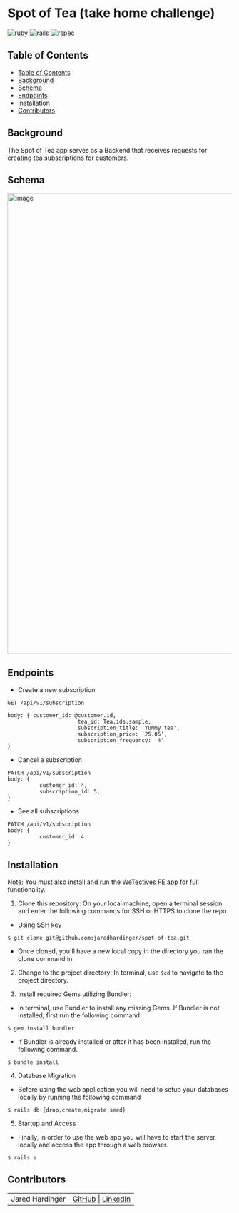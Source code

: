 # Spot of Tea (take home challenge)

![ruby](https://img.shields.io/badge/Ruby-2.7.4-red)
![rails](https://img.shields.io/badge/Rails-5.2.8.1-red)
![rspec](https://img.shields.io/badge/RSpec-3.11.0-green)

## Table of Contents
  - [Table of Contents](#table-of-contents)
  - [Background](#background)
  - [Schema](#schema)
  - [Endpoints](#endpoints)
  - [Installation](#installation)
  - [Contributors](#contributors)

## Background

The Spot of Tea app serves as a Backend that receives requests for creating tea subscriptions for customers. 

## Schema

<img width="1033" alt="image" src="https://user-images.githubusercontent.com/80866068/201164604-d2f737e5-ab72-4679-bf94-f2cfd09966ca.png">

## Endpoints

- Create a new subscription
```shell
GET /api/v1/subscription

body: { customer_id: @customer.id, 
                      tea_id: Tea.ids.sample,                            
                      subscription_title: 'Yummy tea',
                      subscription_price: '25.05',
                      subscription_frequency: '4'
}

```

- Cancel a subscription
```shell
PATCH /api/v1/subscription
body: {
          customer_id: 4, 
          subscription_id: 5,
} 
```

- See all subscriptions
```shell
PATCH /api/v1/subscription
body: {
          customer_id: 4
} 
```
## Installation

Note: You must also install and run the [WeTectives FE app](https://github.com/wetective/fe) for full functionality.

1. Clone this repository: On your local machine, open a terminal session and enter the following commands for SSH or HTTPS to clone the repo.

- Using SSH key <br>
```shell
$ git clone git@github.com:jaredhardinger/spot-of-tea.git
```

- Once cloned, you'll have a new local copy in the directory you ran the clone command in.

2. Change to the project directory: In terminal, use `$cd` to navigate to the project directory.

3. Install required Gems utilizing Bundler: <br>
- In terminal, use Bundler to install any missing Gems. If Bundler is not installed, first run the following command.
```shell
$ gem install bundler
```

- If Bundler is already installed or after it has been installed, run the following command.
```shell
$ bundle install
```

4. Database Migration<br>
- Before using the web application you will need to setup your databases locally by running the following command
```shell
$ rails db:{drop,create,migrate,seed}
```

5. Startup and Access<br>
- Finally, in order to use the web app you will have to start the server locally and access the app through a web browser.

```shell
$ rails s
```

## Contributors
|  | |
| --- | --- |
| Jared Hardinger | [GitHub](https://github.com/jaredhardinger) &#124; [LinkedIn](https://www.linkedin.com/in/hardinger/) |
